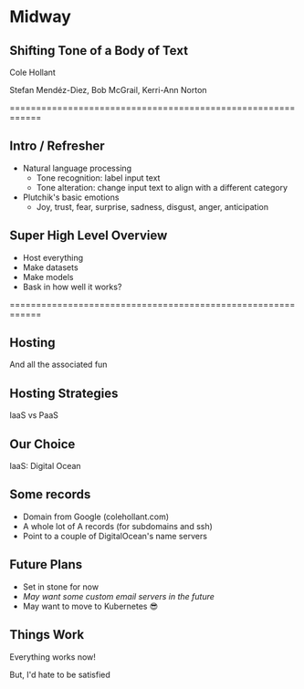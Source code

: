 # Midway

## Shifting Tone of a Body of Text

Cole Hollant

Stefan Mendéz-Diez, Bob McGrail, Kerri-Ann Norton



============================================================



## Intro / Refresher

- Natural language processing
  - Tone recognition: label input text
  - Tone alteration: change input text to align with a different category
- Plutchik's basic emotions
  - Joy, trust, fear, surprise, sadness, disgust, anger, anticipation

## Super High Level Overview

- Host everything
- Make datasets
- Make models
- Bask in how well it works?




============================================================



## Hosting

And all the associated fun

## Hosting Strategies

IaaS vs PaaS

<!-- 
  Talk about what IaaS and PaaS are
  - IaaS: renting server
  - PaaS: using environments
  
  We went with IaaS
-->

## Our Choice

IaaS: Digital Ocean

<!-- 
  We just have a little ubuntu server somewhere (probably virginia or NY)
  - $5 a month for 1 core, 1gb ram, 1tb data transfer, 25gb storage
    - might have to scale up because we are real low on ram when building
  
  This means we have to do nearly everything ourselves
-->

## Some records

- Domain from Google (colehollant.com)
- A whole lot of A records (for subdomains and ssh)
- Point to a couple of DigitalOcean's name servers
<!-- 
  A (IPv4 address) Records: map the domain name of a host to the IP address of that host (name-to-address mapping).

  Name Server: The authoritative name server for the domain (holds the resource records).
-->



## Future Plans

- Set in stone for now
- *May want some custom email servers in the future*
- May want to move to Kubernetes 😎

## Things Work 

Everything works now!

But, I'd hate to be satisfied


<!-- 
  I want a custom email so that I can do forms in a cool way
  I want kubernetes cause it's so cool!!!!
  - I want to have auto-scaling
  - I want to have

-->